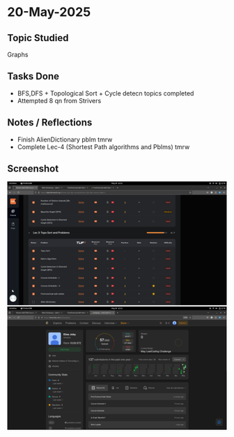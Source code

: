 # 20-May-2025

## Topic Studied
Graphs

## Tasks Done

- BFS,DFS + Topological Sort + Cycle detecn topics completed
- Attempted 8 qn from Strivers

## Notes / Reflections
- Finish AlienDictionary pblm tmrw
- Complete Lec-4 (Shortest Path algorithms and Pblms) tmrw

## Screenshot
![Profile Leetcode/Striver](../screenshots/13.1.png)
![Profile Leetcode/Striver](../screenshots/13.2.png)
